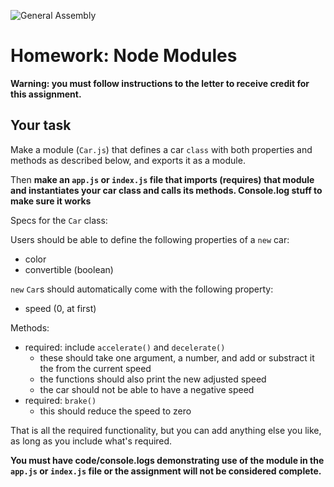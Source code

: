 ![General Assembly](https://camo.githubusercontent.com/1a91b05b8f4d44b5bbfb83abac2b0996d8e26c92/687474703a2f2f692e696d6775722e636f6d2f6b6538555354712e706e67)
# Homework: Node Modules

**Warning: you must follow instructions to the letter to receive credit for this assignment.**  

## Your task

Make a module (`Car.js`) that defines a car `class` with both properties and methods as described below, and exports it as a module.

Then **make an `app.js` or `index.js` file that imports (requires) that module and instantiates your car class and calls its methods.  Console.log stuff to make sure it works**

Specs for the `Car` class:

Users should be able to define the following properties of a `new` car:
- color
- convertible (boolean)

`new` `Car`s should automatically come with the following property:
- speed (0, at first)

Methods:
- required: include `accelerate()` and `decelerate()`
  - these should take one argument, a number, and add or substract it the from the current speed
  - the functions should also print the new adjusted speed
  - the car should not be able to have a negative speed
- required: `brake()`
  - this should reduce the speed to zero

That is all the required functionality, but you can add anything else you like, as long as you include what's required.

**You must have code/console.logs demonstrating use of the module in the `app.js` or `index.js` file or the assignment will not be considered complete.**

